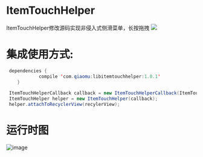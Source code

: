 # ItemTouchHelper
ItemTouchHelper修改源码实现非侵入式侧滑菜单，长按拖拽
[![](https://jitpack.io/v/mrme2014/ItemTouchHelper.svg)](https://jitpack.io/#mrme2014/ItemTouchHelper)
# 集成使用方式:
```java
 dependencies {
	        compile 'com.qiaomu:libitemtouchhelper:1.0.1'
	}
	
 ItemTouchHelperCallback callback = new ItemTouchHelperCallback(ItemTouchHelper.UP|ItemTouchHelper.DOWN,adapter);
 ItemTouchHelper helper = new ItemTouchHelper(callback);
 helper.attachToRecyclerView(recylerView);
 ```

# 运行时图
 
![image](https://github.com/mrme2014/ItemTouchHelper/raw/master/imgs/1.gif)
